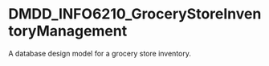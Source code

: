 # DMDD_INFO6210_GroceryStoreInventoryManagement
A database design model for a grocery store inventory.
